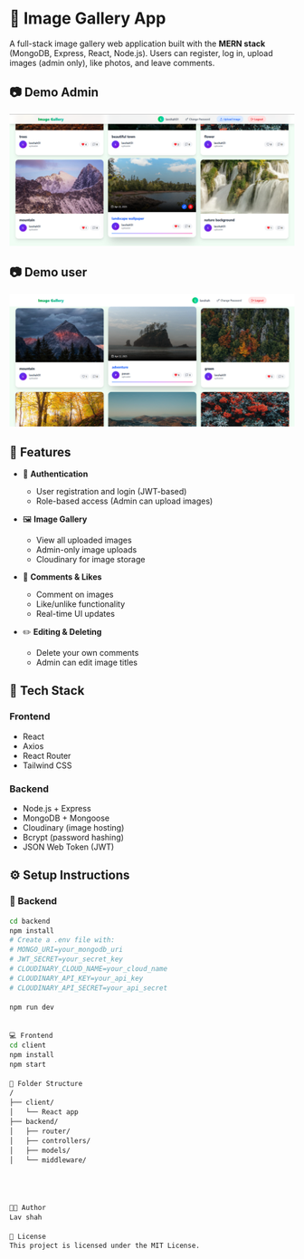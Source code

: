 # 📸 Image Gallery App

A full-stack image gallery web application built with the **MERN stack** (MongoDB, Express, React, Node.js). Users can register, log in, upload images (admin only), like photos, and leave comments.

## 📷 Demo Admin

![Demo](./client/public/admindemo.png)

## 📷 Demo user

![Demo](./client/public/userdemo.png)

## 🚀 Features

- 🔐 **Authentication**
  - User registration and login (JWT-based)
  - Role-based access (Admin can upload images)
  
- 🖼️ **Image Gallery**
  - View all uploaded images
  - Admin-only image uploads
  - Cloudinary for image storage

- 💬 **Comments & Likes**
  - Comment on images
  - Like/unlike functionality
  - Real-time UI updates

- ✏️ **Editing & Deleting**
  - Delete your own comments
  - Admin can edit image titles

## 🧰 Tech Stack

### Frontend
- React
- Axios
- React Router
- Tailwind CSS

### Backend
- Node.js + Express
- MongoDB + Mongoose
- Cloudinary (image hosting)
- Bcrypt (password hashing)
- JSON Web Token (JWT)

## ⚙️ Setup Instructions

### 🔧 Backend

```bash
cd backend
npm install
# Create a .env file with:
# MONGO_URI=your_mongodb_uri
# JWT_SECRET=your_secret_key
# CLOUDINARY_CLOUD_NAME=your_cloud_name
# CLOUDINARY_API_KEY=your_api_key
# CLOUDINARY_API_SECRET=your_api_secret

npm run dev


💻 Frontend
cd client
npm install
npm start

📁 Folder Structure
/
├── client/
│   └── React app
├── backend/
│   ├── router/
│   ├── controllers/
│   ├── models/
│   └── middleware/




🧑‍💻 Author
Lav shah

📝 License
This project is licensed under the MIT License.



